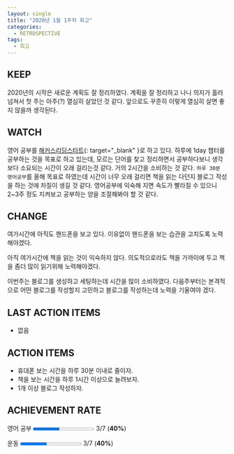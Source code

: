 ```yaml
---
layout: single
title: "2020년 1월 1주차 회고"
categories:
  - RETROSPECTIVE
tags:
  - 회고
---
```


## KEEP

2020년의 시작은 새로운 계획도 잘 정리하였다. 계획을 잘 정리하고 나니 의지가 흘러넘쳐서 첫 주는 아주(?) 열심히 살았던 것 같다. 앞으로도 꾸준히 이렇게 열심히 살면 좋지 않을까 생각된다.

## WATCH

영어 공부를 [해커스리딩스타트](http://www.yes24.com/Product/Goods/376479){: target="\_blank" }로 하고 있다. 하루에 1day 챕터를 공부하는 것을 목표로 하고 있는데, 모르는 단어를 찾고 정리하면서 공부하다보니 생각보다 소요되는 시간이 오래 걸리는것 같다. 거의 2시간을 소비하는 것 같다. `하루 30분 영어공부`를 올해 목표로 하였는데 시간이 너무 오래 걸리면 책을 읽는 다던지 블로그 작성을 하는 것에 차질이 생길 것 같다. 영어공부에 익숙해 지면 속도가 빨라질 수 있으니 2~3주 정도 지켜보고 공부하는 양을 조절해봐야 할 것 같다.

## CHANGE

여가시간에 아직도 핸드폰을 보고 있다. 이유없이 핸드폰을 보는 습관을 고치도록 노력해야겠다.

아직 여가시간에 책을 읽는 것이 익숙하지 않다. 의도적으로라도 책을 가까이에 두고 책을 좀더 많이 읽기위해 노력해야겠다.

이번주는 블로그를 생성하고 세팅하는데 시간을 많이 소비하였다. 다음주부터는 본격적으로 어떤 블로그를 작성할지 고민하고 블로그를 작성하는데 노력을 기울여야 겠다.

## LAST ACTION ITEMS

- 없음

## ACTION ITEMS

- 휴대폰 보는 시간을 하루 30분 이내로 줄이자.
- 책을 보는 시간을 하루 1시간 이상으로 늘려보자.
- 1개 이상 블로그 작성하자.

## ACHIEVEMENT RATE

영어 공부
<progress value="3" max="7"></progress>
3/7 (<b>40%</b>)

운동
<progress value="3" max="7"></progress>
3/7 (<b>40%</b>)

